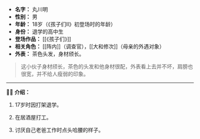 
- **名字：** 丸川明
- **性别：** 男
- **年龄：** 18岁（《孩子们Ⅱ》初登场时的年龄）
- **身份：** 退学的高中生
- **登场作品：** [[《孩子们》]]
- **相关角色：** [[阵内]]（调查官），[[大和修次]]（母亲的外遇对象）
- **外表：** 茶色头发，身材颀长。

> 这小伙子身材颀长，茶色的头发和他身材很配，外表看上去并不坏，肩膀也很宽，并不给人瘦弱的印象。

---

🙎‍♂️ **介绍：** 

1. 17岁时因打架退学。

2. 在居酒屋打工。

3. 讨厌自己老爸工作时点头哈腰的样子。
